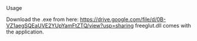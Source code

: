 

<snippet>
  <content><![CDATA[
# ${Robotics Pathfinder}
Graphical User Interface that writes into a grid file for robot pathfinding.
## Installation

## Usage
Download the .exe from here: https://drive.google.com/file/d/0B-VZ1aegSQEaUVE2YUpYamFtZTQ/view?usp=sharing
freeglut.dll comes with the application.


